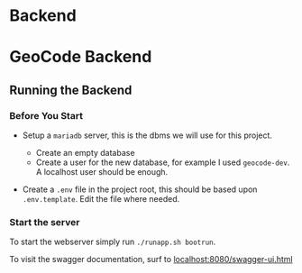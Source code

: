 # Backend

# GeoCode Backend

## Running the Backend

### Before You Start

- Setup a `mariadb` server, this is the dbms we will use for this project.
    - Create an empty database
    - Create a user for the new database, for example I used `geocode-dev`. A localhost user should be enough.

- Create a `.env` file in the project root, this should be based upon `.env.template`. Edit the file where needed.

### Start the server

To start the webserver simply run `./runapp.sh bootrun`.

To visit the swagger documentation, surf to [localhost:8080/swagger-ui.html](localhost:8080/swagger-ui.html)